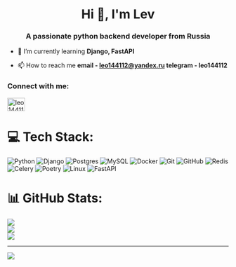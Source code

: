 <h1 align="center">Hi 👋, I'm Lev</h1>
<h3 align="center">A passionate python backend developer from Russia</h3>

- 🌱 I’m currently learning **Django, FastAPI**

- 📫 How to reach me **email - leo144112@yandex.ru telegram - leo144112**

<h3 align="left" align="center">Connect with me:</h3>
<p align="left">
<a href="https://t.me/leo144112" target="blank"><img align="center" src="https://cdn.worldvectorlogo.com/logos/telegram-1.svg" alt="leo144112" height="30" width="40" /></a>
</p>

# 💻 Tech Stack:
![Python](https://img.shields.io/badge/python-3670A0?style=for-the-badge&logo=python&logoColor=ffdd54) ![Django](https://img.shields.io/badge/django-%23092E20.svg?style=for-the-badge&logo=django&logoColor=white) ![Postgres](https://img.shields.io/badge/postgres-%23316192.svg?style=for-the-badge&logo=postgresql&logoColor=white) ![MySQL](https://img.shields.io/badge/mysql-4479A1.svg?style=for-the-badge&logo=mysql&logoColor=white) ![Docker](https://img.shields.io/badge/docker-%230db7ed.svg?style=for-the-badge&logo=docker&logoColor=white) ![Git](https://img.shields.io/badge/git-%23F05033.svg?style=for-the-badge&logo=git&logoColor=white) ![GitHub](https://img.shields.io/badge/github-%23121011.svg?style=for-the-badge&logo=github&logoColor=white) ![Redis](https://img.shields.io/badge/redis-%23DD0031.svg?style=for-the-badge&logo=redis&logoColor=white) ![Celery](https://img.shields.io/badge/celery-%23a9cc54.svg?style=for-the-badge&logo=celery&logoColor=ddf4a4) ![Poetry](https://img.shields.io/badge/Poetry-%233B82F6.svg?style=for-the-badge&logo=poetry&logoColor=0B3D8D) ![Linux](https://img.shields.io/badge/Linux-FCC624?style=for-the-badge&logo=linux&logoColor=black) ![FastAPI](https://img.shields.io/badge/FastAPI-005571?style=for-the-badge&logo=fastapi)
# 📊 GitHub Stats:
![](https://github-readme-stats.vercel.app/api?username=1eo1eo1eo&theme=dark&hide_border=false&include_all_commits=false&count_private=false)<br/>
![](https://github-readme-streak-stats.herokuapp.com/?user=1eo1eo1eo&theme=dark&hide_border=false)<br/>
![](https://github-readme-stats.vercel.app/api/top-langs/?username=1eo1eo1eo&theme=dark&hide_border=false&include_all_commits=false&count_private=false&layout=compact)

---
[![](https://visitcount.itsvg.in/api?id=1eo1eo1eo&icon=0&color=0)](https://visitcount.itsvg.in)
